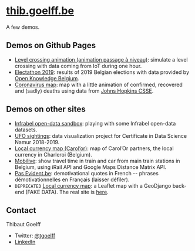 # [thib.goelff.be](https://thib.goelff.be)
A few demos.

## Demos on Github Pages

* [Level crossing animation (animation passage à niveau)](https://thib.goelff.be/pn-anim/#/chart): simulate a level crossing
with data coming from IoT during one hour.
* [Electathon 2019](https://thib.goelff.be/electathon19-app/): results of 2019 Belgian elections with data provided by [Open Knowledge Belgium](https://elections.openknowledge.be/).
* [Coronavirus map](https://thib.goelff.be/coronavirus/): map with a little animation of confirmed, recovered and (sadly) deaths using data from [Johns Hopkins CSSE](https://github.com/CSSEGISandData/COVID-19/).

## Demos on other sites

* [Infrabel open-data sandbox](https://infrabel-opendata.goelff.be/): playing with some Infrabel open-data datasets.
* [UFO sightings](https://ufo.kediss.eu/): data visualization project for Certificate in Data Science Namur 2018-2019.
* [Local currency map (Carol’or)](https://carolor.org/map/): map of Carol’Or partners, the local currency in Charleroi (Belgium).
* [Mobilive](https://mobilive.maww.be): show travel time in train and car from main train stations in Belgium, using iRail API and Google Maps Distance Matrix API.
* [Pas Evident.be](https://pasevident.be): demotivational quotes in French -- phrases démotivationnelles en Français (laisser défiler).
* `DEPRECATED` [Local currency map](https://carolor-map.kediss.eu/): a Leaflet map with a GeoDjango back-end (FAKE DATA). The real site is [here](https://www.carolor.org/).

## Contact
Thibaut Goelff

* Twitter: [@tgoelff](https://twitter.com/tgoelff)
* [LinkedIn](https://www.linkedin.com/in/thibautgoelff/)
